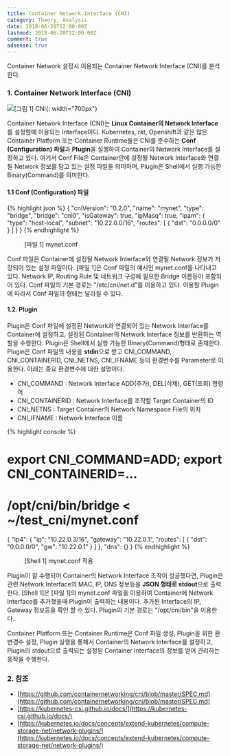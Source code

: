```yaml
---
title: Container Network Interface (CNI) 
category: Theory, Analysis
date: 2018-06-20T12:00:00Z
lastmod: 2018-06-20T12:00:00Z
comment: true
adsense: true
---
```


Container Network 설정시 이용되는 Container Network Interface (CNI)를 분석한다.

### 1. Container Network Interface (CNI)

![[그림 1] CNI]({{site.baseurl}}/images/theory_analysis/Container_Network_Interface/CNI.PNG){: width="700px"}

Container Network Interface (CNI)는 **Linux Container의 Network Interface**를 설정할때 이용되는 Interface이다. Kubernetes, rkt, Openshift과 같은 많은 Container Platform 또는 Container Runtime들은 CNI를 준수하는 **Conf (Configuration) 파일**과 **Plugin**을 실행하여 Container의 Network Interface를 설정하고 있다. 여기서 Conf File은 Container안에 설정될 Network Interface와 연결될 Network 정보를 담고 있는 설정 파일을 의미하며, Plugin은 Shell에서 실행 가능한 Binary(Command)를 의미한다.

#### 1.1 Conf (Configuration) 파일

{% highlight json %}
{
	"cniVersion": "0.2.0",
	"name": "mynet",
	"type": "bridge",
	"bridge": "cni0",
	"isGateway": true,
	"ipMasq": true,
	"ipam": {
		"type": "host-local",
		"subnet": "10.22.0.0/16",
		"routes": [
			{ "dst": "0.0.0.0/0" }
		]
	}
}
{% endhighlight %}
<figure>
<figcaption class="caption">[파일 1] mynet.conf</figcaption>
</figure>

Conf 파일은 Container에 설정될 Network Interface와 연결될 Network 정보가 저장되어 있는 설정 파일이다. [파일 1]은 Conf 파일의 예시인 mynet.conf를 나타내고 있다. Network IP, Routing Rule 및 네트워크 구성에 필요한 Bridge 이름등이 포함되어 있다. Conf 파일의 기본 경로는 "/etc/cni/net.d"를 이용하고 있다. 이용할 Plugin에 따라서 Conf 파일의 형태는 달라질 수 있다.

#### 1.2. Plugin

Plugin은 Conf 파일에 설정된 Network과 연결되어 있는 Network Interface를 Container에 설정하고, 설정된 Container의 Network Interface 정보를 반환하는 역할을 수행한다. Plugin은 Shell에서 실행 가능한 Binary(Command)형태로 존재한다. Plugin은 Conf 파일의 내용을 **stdin**으로 받고 CNI_COMMAND, CNI_CONTAINERID, CNI_NETNS, CNI_IFNAME 등의 환경변수를 Parameter로 이용한다. 아래는 중요 환경변수에 대한 설명이다.

* CNI_COMMAND : Network Interface ADD(추가), DEL(삭제), GET(조회) 명령어
* CNI_CONTAINERID : Network Interface를 조작할 Target Container의 ID
* CNI_NETNS : Target Container의 Network Namespace File의 위치
* CNI_IFNAME : Network Interface 이름

{% highlight console %}
# export CNI_COMMAND=ADD; export CNI_CONTAINERID=...
# /opt/cni/bin/bridge < ~/test_cni/mynet.conf
{
    "ip4": {
        "ip": "10.22.0.3/16",
        "gateway": "10.22.0.1",
        "routes": [
            {
                "dst": "0.0.0.0/0",
                "gw": "10.22.0.1"
            }
        ]
    },
    "dns": {}
}
{% endhighlight %}
<figure>
<figcaption class="caption">[Shell 1] mynet.conf 적용</figcaption>
</figure>

Plugin이 잘 수행되어 Container의 Network Interface 조작이 성공했다면, Plugin은 관련 Network Interface의 MAC, IP, DNS 정보등을 **JSON 형태로 stdout**으로 출력한다. [Shell 1]은 [파일 1]의 mynet.conf 파일을 이용하여 Container에 Network Interface를 추가했을때 Plugin이 출력하는 내용이다. 추가된 Interface의 IP, Gateway 정보등을 확인 할 수 있다. Plugin의 기본 경로는 "/opt/cni/bin"을 이용한다.

Container Platform 또는 Container Runtime은 Conf 파일 생성, Plugin을 위한 환변경수 설정, Plugin 실행을 통해서 Container의 Network Interface를 설정하고, Plugin의 stdout으로 출력되는 설정된 Container Interface의 정보를 얻어 관리하는 동작을 수행한다.

### 2. 참조

* [https://github.com/containernetworking/cni/blob/master/SPEC.md](https://github.com/containernetworking/cni/blob/master/SPEC.md)
* [https://kubernetes-csi.github.io/docs/](https://kubernetes-csi.github.io/docs/)
* [https://kubernetes.io/docs/concepts/extend-kubernetes/compute-storage-net/network-plugins/](https://kubernetes.io/docs/concepts/extend-kubernetes/compute-storage-net/network-plugins/)
